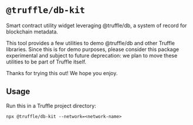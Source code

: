 # `@truffle/db-kit`

Smart contract utility widget leveraging @truffle/db, a system of record for
blockchain metadata.

This tool provides a few utilities to demo @truffle/db and other Truffle
libraries. Since this is for demo purposes, please consider this package
experimental and subject to future deprecation: we plan to move these
utilities to be part of Truffle itself.

Thanks for trying this out! We hope you enjoy.

## Usage

Run this in a Truffle project directory:

```
npx @truffle/db-kit --network=<network-name>
```
